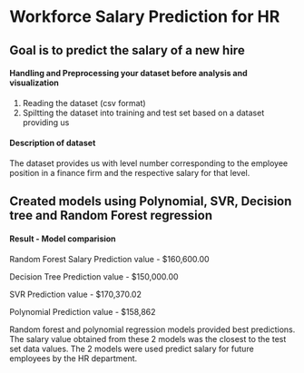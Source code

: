 # Workforce Salary Prediction for HR
## Goal is to predict the salary of a new hire 

#### Handling and Preprocessing your dataset before analysis and visualization

1.	Reading the dataset (csv format)
2.	Spiltting the dataset into training and test set
based on a dataset providing us 
#### Description of dataset
The dataset provides us with level number corresponding to the employee position in a finance firm and the respective salary for that level.  

## Created models using Polynomial, SVR, Decision tree and Random Forest regression




#### Result - Model comparision

Random Forest Salary Prediction value - $160,600.00

Decision Tree Prediction value - $150,000.00

SVR Prediction value - $170,370.02

Polynomial Prediction value - $158,862

Random forest and polynomial regression models provided best predictions. The salary value obtained from these 2 models was the closest to the test set data values. The 2 models were used predict salary for future employees by the HR department.
